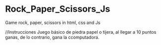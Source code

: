 # Rock_Paper_Scissors_Js
Game rock, paper, scissors in html, css and Js

//Instrucciones
Juego básico de piedra papel o tijera, al llegar a 10 puntos ganas, de lo contrario, gana la ccomputadora.

